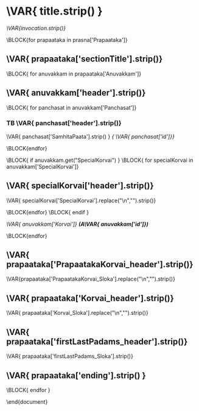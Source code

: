 # \VAR{ title.strip() }    #


_\VAR{invocation.strip()}_


\BLOCK{for prapaataka in prasna['Prapaataka']}

## \VAR{ prapaataka['sectionTitle'].strip()} ##

\BLOCK{ for anuvakkam in prapaataka['Anuvakkam']}
        
## \VAR{ anuvakkam['header'].strip()} ##


\BLOCK{ for panchasat in anuvakkam['Panchasat']}
                  
### TB \VAR{ panchasat['header'].strip()} ###
                  
                  
\VAR{ panchasat['SamhitaPaata'].strip() } _{ \VAR{ panchasat['id']}}_



\BLOCK{endfor}
              
              
\BLOCK{ if anuvakkam.get("SpecialKorvai") }
\BLOCK{ for specialKorvai in anuvakkam['SpecialKorvai']}
## \VAR{ specialKorvai['header'].strip()} ##


\VAR{ specialKorvai['SpecialKorvai'].replace("\n","").strip()}


\BLOCK{endfor}
\BLOCK{ endif }

_\VAR{ anuvakkam['Korvai']}_  ***(A\VAR{ anuvakkam['id']})***


\BLOCK{endfor}

## \VAR{ prapaataka['PrapaatakaKorvai_header'].strip()} ##


\VAR{prapaataka['PrapaatakaKorvai_Sloka'].replace("\n","").strip()}


## \VAR{ prapaataka['Korvai_header'].strip()} ##

\VAR{ prapaataka['Korvai_Sloka'].replace("\n","").strip()}

## \VAR{ prapaataka['firstLastPadams_header'].strip()} ##


\VAR{ prapaataka['firstLastPadams_Sloka'].strip()}

       

## \VAR{ prapaataka['ending'].strip() } ##

        
        
        
\BLOCK{ endfor }

\end{document}

